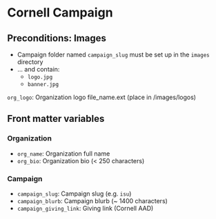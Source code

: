 # Cornell Campaign

## Preconditions: Images
- Campaign folder named `campaign_slug` must be set up in the `images` directory
- ... and contain:
    - `logo.jpg`
    - `banner.jpg`

`org_logo`: Organization logo file_name.ext (place in /images/logos)

## Front matter variables

### Organization
- `org_name`: Organization full name
- `org_bio`: Organization bio (< 250 characters)

### Campaign
- `campaign_slug`: Campaign slug (e.g. `isu`)
- `campaign_blurb`: Campaign blurb (~ 1400 characters)
- `campaign_giving_link`: Giving link (Cornell AAD)